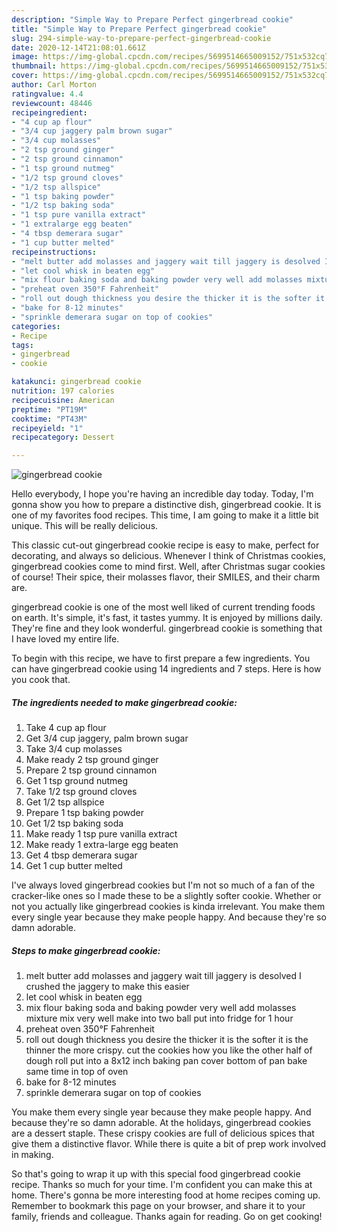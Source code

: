 ```yaml
---
description: "Simple Way to Prepare Perfect gingerbread cookie"
title: "Simple Way to Prepare Perfect gingerbread cookie"
slug: 294-simple-way-to-prepare-perfect-gingerbread-cookie
date: 2020-12-14T21:08:01.661Z
image: https://img-global.cpcdn.com/recipes/5699514665009152/751x532cq70/gingerbread-cookie-recipe-main-photo.jpg
thumbnail: https://img-global.cpcdn.com/recipes/5699514665009152/751x532cq70/gingerbread-cookie-recipe-main-photo.jpg
cover: https://img-global.cpcdn.com/recipes/5699514665009152/751x532cq70/gingerbread-cookie-recipe-main-photo.jpg
author: Carl Morton
ratingvalue: 4.4
reviewcount: 48446
recipeingredient:
- "4 cup ap flour"
- "3/4 cup jaggery palm brown sugar"
- "3/4 cup molasses"
- "2 tsp ground ginger"
- "2 tsp ground cinnamon"
- "1 tsp ground nutmeg"
- "1/2 tsp ground cloves"
- "1/2 tsp allspice"
- "1 tsp baking powder"
- "1/2 tsp baking soda"
- "1 tsp pure vanilla extract"
- "1 extralarge egg beaten"
- "4 tbsp demerara sugar"
- "1 cup butter melted"
recipeinstructions:
- "melt butter add molasses and jaggery wait till jaggery is desolved I crushed the jaggery to make this easier"
- "let cool whisk in beaten egg"
- "mix flour baking soda and baking powder very well add molasses mixture mix very well make into two ball put into fridge for 1 hour"
- "preheat oven 350°F Fahrenheit"
- "roll out dough thickness you desire the thicker it is the softer it is the thinner the more  crispy. cut the cookies how you like the other half of dough roll put into a  8x12 inch baking pan cover bottom of pan bake same time in top of oven"
- "bake for 8-12 minutes"
- "sprinkle demerara sugar on top of cookies"
categories:
- Recipe
tags:
- gingerbread
- cookie

katakunci: gingerbread cookie 
nutrition: 197 calories
recipecuisine: American
preptime: "PT19M"
cooktime: "PT43M"
recipeyield: "1"
recipecategory: Dessert

---
```



![gingerbread cookie](https://img-global.cpcdn.com/recipes/5699514665009152/751x532cq70/gingerbread-cookie-recipe-main-photo.jpg)

Hello everybody, I hope you're having an incredible day today. Today, I'm gonna show you how to prepare a distinctive dish, gingerbread cookie. It is one of my favorites food recipes. This time, I am going to make it a little bit unique. This will be really delicious.

This classic cut-out gingerbread cookie recipe is easy to make, perfect for decorating, and always so delicious. Whenever I think of Christmas cookies, gingerbread cookies come to mind first. Well, after Christmas sugar cookies of course! Their spice, their molasses flavor, their SMILES, and their charm are.

gingerbread cookie is one of the most well liked of current trending foods on earth. It's simple, it's fast, it tastes yummy. It is enjoyed by millions daily. They're fine and they look wonderful. gingerbread cookie is something that I have loved my entire life.


To begin with this recipe, we have to first prepare a few ingredients. You can have gingerbread cookie using 14 ingredients and 7 steps. Here is how you cook that.

<!--inarticleads1-->

##### The ingredients needed to make gingerbread cookie:

1. Take 4 cup ap flour
1. Get 3/4 cup jaggery, palm brown sugar
1. Take 3/4 cup molasses
1. Make ready 2 tsp ground ginger
1. Prepare 2 tsp ground cinnamon
1. Get 1 tsp ground nutmeg
1. Take 1/2 tsp ground cloves
1. Get 1/2 tsp allspice
1. Prepare 1 tsp baking powder
1. Get 1/2 tsp baking soda
1. Make ready 1 tsp pure vanilla extract
1. Make ready 1 extra-large egg beaten
1. Get 4 tbsp demerara sugar
1. Get 1 cup butter melted


I&#39;ve always loved gingerbread cookies but I&#39;m not so much of a fan of the cracker-like ones so I made these to be a slightly softer cookie. Whether or not you actually like gingerbread cookies is kinda irrelevant. You make them every single year because they make people happy. And because they&#39;re so damn adorable. 

<!--inarticleads2-->

##### Steps to make gingerbread cookie:

1. melt butter add molasses and jaggery wait till jaggery is desolved I crushed the jaggery to make this easier
1. let cool whisk in beaten egg
1. mix flour baking soda and baking powder very well add molasses mixture mix very well make into two ball put into fridge for 1 hour
1. preheat oven 350°F Fahrenheit
1. roll out dough thickness you desire the thicker it is the softer it is the thinner the more  crispy. cut the cookies how you like the other half of dough roll put into a  8x12 inch baking pan cover bottom of pan bake same time in top of oven
1. bake for 8-12 minutes
1. sprinkle demerara sugar on top of cookies


You make them every single year because they make people happy. And because they&#39;re so damn adorable. At the holidays, gingerbread cookies are a dessert staple. These crispy cookies are full of delicious spices that give them a distinctive flavor. While there is quite a bit of prep work involved in making. 

So that's going to wrap it up with this special food gingerbread cookie recipe. Thanks so much for your time. I'm confident you can make this at home. There's gonna be more interesting food at home recipes coming up. Remember to bookmark this page on your browser, and share it to your family, friends and colleague. Thanks again for reading. Go on get cooking!
